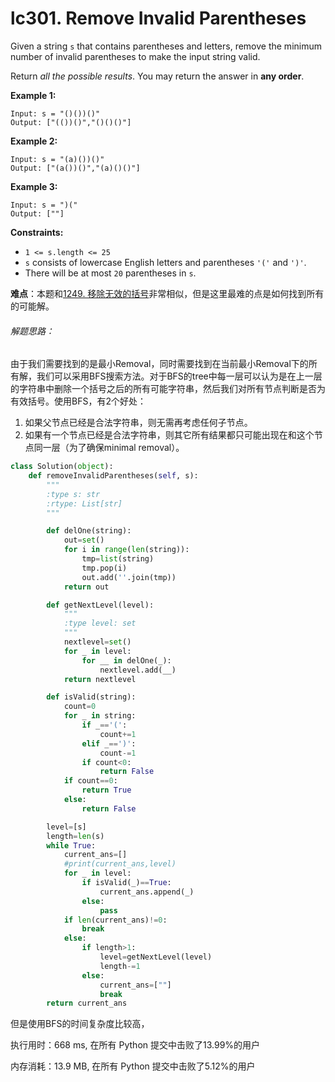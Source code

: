 # lc301. Remove Invalid Parentheses


Given a string `s` that contains parentheses and letters, remove the minimum number of invalid parentheses to make the input string valid.

Return *all the possible results*. You may return the answer in **any order**.

**Example 1:**

```
Input: s = "()())()"
Output: ["(())()","()()()"]
```

**Example 2:**

```
Input: s = "(a)())()"
Output: ["(a())()","(a)()()"]
```

**Example 3:**

```
Input: s = ")("
Output: [""]
```

**Constraints:**

- `1 <= s.length <= 25`
- `s` consists of lowercase English letters and parentheses `'('` and `')'`.
- There will be at most `20` parentheses in `s`.

**难点**：本题和[1249. 移除无效的括号](https://leetcode-cn.com/problems/minimum-remove-to-make-valid-parentheses/)非常相似，但是这里最难的点是如何找到所有的可能解。

###### 解题思路：

由于我们需要找到的是最小Removal，同时需要找到在当前最小Removal下的所有解，我们可以采用BFS搜索方法。对于BFS的tree中每一层可以认为是在上一层的字符串中删除一个括号之后的所有可能字符串，然后我们对所有节点判断是否为有效括号。使用BFS，有2个好处：

1. 如果父节点已经是合法字符串，则无需再考虑任何子节点。
2. 如果有一个节点已经是合法字符串，则其它所有结果都只可能出现在和这个节点同一层（为了确保minimal removal）。

```python
class Solution(object):
    def removeInvalidParentheses(self, s):
        """
        :type s: str
        :rtype: List[str]
        """

        def delOne(string):
            out=set()
            for i in range(len(string)):
                tmp=list(string)
                tmp.pop(i)
                out.add(''.join(tmp))
            return out

        def getNextLevel(level):
            """
            :type level: set
            """
            nextlevel=set()
            for _ in level:
                for __ in delOne(_):
                    nextlevel.add(__)
            return nextlevel

        def isValid(string):
            count=0
            for _ in string:
                if _=='(':
                    count+=1
                elif _==')':
                    count-=1
                if count<0:
                    return False
            if count==0:
                return True
            else:
                return False

        level=[s]
        length=len(s)
        while True:
            current_ans=[]
            #print(current_ans,level)
            for _ in level:
                if isValid(_)==True:
                    current_ans.append(_)
                else:
                    pass
            if len(current_ans)!=0:
                break
            else:
                if length>1:
                    level=getNextLevel(level)
                    length-=1
                else:
                    current_ans=[""]
                    break
        return current_ans

```

但是使用BFS的时间复杂度比较高，

执行用时：668 ms, 在所有 Python 提交中击败了13.99%的用户

内存消耗：13.9 MB, 在所有 Python 提交中击败了5.12%的用户

